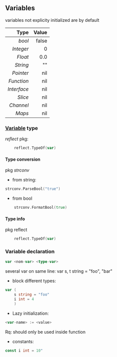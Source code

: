 
## <a name='variables'>Variables</a>

variables not explicity initialized are by default

| Type | Value |
|-----:|-----:|
| *bool* | false |
| *Integer* | 0 |
| *Float* | 0.0 |
| *String* | "" |
| *Pointer* | nil |
| *Function* | nil |
| *Interface* | nil |
| *Slice* | nil |
| *Channel* | nil |
| *Maps* | nil |

### <a name='variabletype'>[Variable](#index) type

*reflect* pkg:
```go
    reflect.TypeOf(var)
```

#### <a name='typeconversion'>Type conversion</a>

pkg *strconv*

* from string:

```go
strconv.ParseBool("true")
```
   
* from bool 

```go
    strconv.FormatBool(true) 
````

#### <a name='typeinfo'>Type info</a>

pkg reflect

```go
    reflect.TypeOf(var)
```

### <a name='variabledeclaration'>Variable declaration</a>

```go
var <nom-var> <type-var>
```
several var on same line: var s, t string = "foo", "bar"

* block different types:
```go
var (
	s string = "foo"
  	i int = 4
    )
```
* Lazy initialization: 

```go
<var-name> := <value> 
```

Rq: should only be used inside function


* constants: 

```go
const i int = 10"
```
